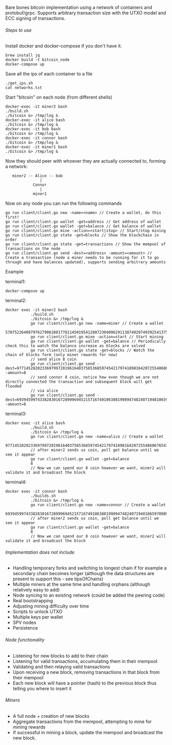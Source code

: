 Bare bones bitcoin implementation using a network of containers and protobuf/grpc. Supports arbitrary transaction
size with the UTXO model and ECC signing of transactions. 

###### Steps to use
Install docker and docker-compose if you don't have it.
~~~
brew install jq
docker build -t bitcoin_node
docker-compose up
~~~
Save all the ips of each container to a file
~~~
./get_ips.sh
cat networks.txt 
~~~

Start "bitcoin" on each node (from different shells)
~~~
docker-exec -it miner2 bash
./build.sh
./bitcoin &> /tmp/log &
docker-exec -it alice bash
./bitcoin &> /tmp/log &
docker-exec -it bob bash
./bitcoin &> /tmp/log &
docker-exec -it connor bash
./bitcoin &> /tmp/log &
docker-exec -it miner1 bash
./bitcoin &> /tmp/log &
~~~
Now they should peer with whoever they are actually connected to, forming a network:
```
   miner2 -- Alice -- bob 
               | 
            Connor 
               | 
            miner1 
```

Now on any node you can run the following commands
~~~
go run client/client.go new -name=<name> // Create a wallet, do this first!
go run client/client.go wallet -get=address // Get address of wallet
go run client/client.go wallet -get=balance // Get balance of wallet
go run client/client.go mine -action=<start|stop> // Start/stop mining 
go run client/client.go state -get=blocks // Show the blockchain in order 
go run client/client.go state -get=transactions // Show the mempool of transactions on the node
go run client/client.go send -dest=<address> -amount=<amount> // Create a transaction (node a miner needs to be running for it to go through and have balances updated), supports sending arbitrary amounts 
~~~

Example

terminal1: 
```
docker-compose up
```

terminal2: 
```
docker exec -it miner2 bash
           ./build.sh 
           ./bitcoin &> /tmp/log &
           go run client/client.go new -name=miner // Create a wallet
           5707522640979762790628017781145019541280723040962911387402074939254137511372684325613897519128876859788691640375132698542554103264688342511383374429617831
           go run client/client.go mine -action=start // Start mining
           go run client/client.go wallet -get=balance // Periodically check this to watch the balance increase as blocks are solved
           go run client/client.go state -get=blocks // Watch the chain of blocks form (only miner rewards for now)
           // send alice 8 coin
           go run client/client.go send -dest=9771452820233697997201961640375653685974542179741898164207255486067654332003237375903780441578847636490738792595470735310844332696420050890272936749543180 -amount=8 
           // send connor 8 coin, notice how even though we are not directly connected the transaction and subsequent block will get flooded
           // via alice
           go run client/client.go send -dest=69394599743382830167289996945215716749186388199894748240719481065970989669990104271262261088404866051401833414734376420718944618704234778172265777392571220 -amount=8 
```

terminal3: 
```
docker exec -it alice bash
           ./build.sh
           ./bitcoin &> /tmp/log &
           go run client/client.go new -name=alice // Create a wallet
           9771452820233697997201961640375653685974542179741898164207255486067654332003237375903780441578847636490738792595470735310844332696420050890272936749543180
           // after miner2 sends us coin, poll get balance until we see it appear
           go run client/client.go wallet -get=balance 
           8
           // Now we can spend our 8 coin however we want, miner2 will validate it and broadcast the block 
```

terminal4:
```
docker exec -it connor bash
           ./builds.sh
           ./bitcoin &> /tmp/log &
           go run client/client.go new -name=connor // Create a wallet
           69394599743382830167289996945215716749186388199894748240719481065970989669990104271262261088404866051401833414734376420718944618704234778172265777392571220
           // after miner2 sends us coin, poll get balance until we see it appear
           go run client/client.go wallet -get=balance 
           8
           // Now we can spend our 8 coin however we want, miner2 will validate it and broadcast the block 
```

###### Implementation does not include
- Handling temporary forks and switching to longest chain if for example a secondary chain becomes longer (although the data structures are present to support this - see tipsOfChains)
- Multiple miners at the same time and handling orphans (although relatively easy to add)
- Node syncing to an existing network (could be added the peering code)
- Real bootstrapping
- Adjusting mining difficulty over time
- Scripts to unlock UTXO
- Multiple keys per wallet
- SPV nodes
- Persistence

###### Node functionality
- Listening for new blocks to add to their chain 
- Listening for valid transactions, accumulating them in their mempool
- Validating and then relaying valid transactions
- Upon receiving a new block, removing transactions in that block from their mempool
- Each new block will have a pointer (hash) to the previous block thus telling you where to insert it 

###### Miners
- A full node + creation of new blocks
- Aggregate transactions from the mempool, attempting to mine for mining rewards
- If successful in mining a block, update the mempool and broadcast the new block.
